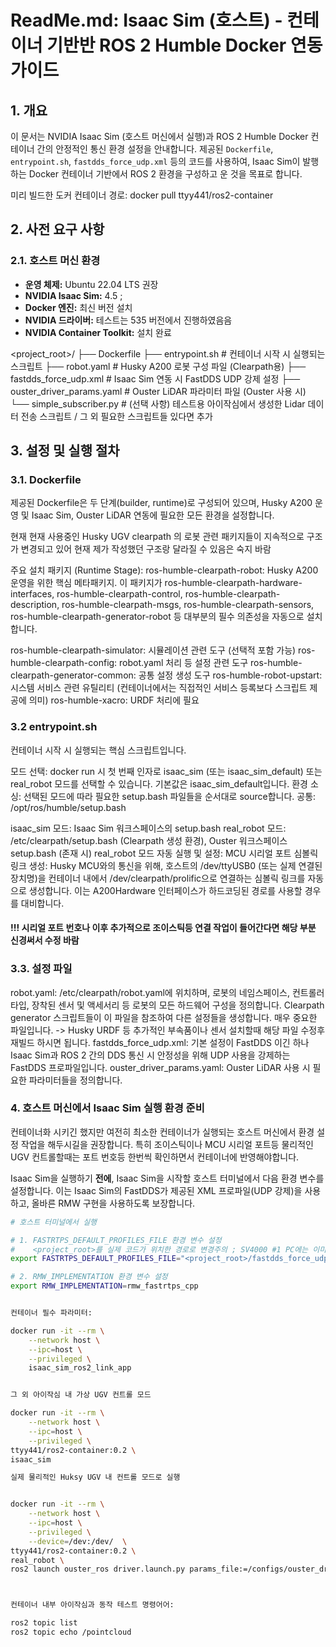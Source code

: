 # ReadMe.md: Isaac Sim (호스트) - 컨테이너 기반반 ROS 2 Humble Docker 연동 가이드

## 1. 개요

이 문서는 NVIDIA Isaac Sim (호스트 머신에서 실행)과 ROS 2 Humble Docker 컨테이너 간의 안정적인 통신 환경 설정을 안내합니다. 제공된 `Dockerfile`, `entrypoint.sh`, `fastdds_force_udp.xml` 등의 코드를 사용하여, Isaac Sim이 발행하는 Docker 컨테이너 기반에서 ROS 2 환경을 구성하고 운 것을 목표로 합니다.

미리 빌드한 도커 컨테이너 경로: docker pull ttyy441/ros2-container

## 2. 사전 요구 사항

### 2.1. 호스트 머신 환경

- **운영 체제:** Ubuntu 22.04 LTS 권장
- **NVIDIA Isaac Sim:** 4.5 ;
- **Docker 엔진:** 최신 버전 설치 
- **NVIDIA 드라이버:** 테스트는 535 버전에서 진행하였음음
- **NVIDIA Container Toolkit:** 설치 완료

<project_root>/
├── Dockerfile
├── entrypoint.sh            # 컨테이너 시작 시 실행되는 스크립트
├── robot.yaml               # Husky A200 로봇 구성 파일 (Clearpath용)
├── fastdds_force_udp.xml    # Isaac Sim 연동 시 FastDDS UDP 강제 설정
├── ouster_driver_params.yaml # Ouster LiDAR 파라미터 파일 (Ouster 사용 시)
└── simple_subscriber.py     # (선택 사항) 테스트용 아이작심에서 생성한 Lidar 데이터 전송 스크립트 / 그 외 필요한 스크립트들 있다면 추가

## 3. 설정 및 실행 절차


### 3.1. Dockerfile
제공된 Dockerfile은 두 단계(builder, runtime)로 구성되어 있으며, Husky A200 운영 및 Isaac Sim, Ouster LiDAR 연동에 필요한 모든 환경을 설정합니다.

현재 현재 사용중인 Husky UGV clearpath 의 로봇 관련 패키지들이 지속적으로 구조가 변경되고 있어 현재 제가 작성했던 구조랑 달라질 수 있음은 숙지 바람

주요 설치 패키지 (Runtime Stage):
ros-humble-clearpath-robot: Husky A200 운영을 위한 핵심 메타패키지. 이 패키지가 ros-humble-clearpath-hardware-interfaces, ros-humble-clearpath-control, ros-humble-clearpath-description, ros-humble-clearpath-msgs, ros-humble-clearpath-sensors, ros-humble-clearpath-generator-robot 등 대부분의 필수 의존성을 자동으로 설치합니다. 

ros-humble-clearpath-simulator: 시뮬레이션 관련 도구 (선택적 포함 가능)
ros-humble-clearpath-config: robot.yaml 처리 등 설정 관련 도구
ros-humble-clearpath-generator-common: 공통 설정 생성 도구
ros-humble-robot-upstart: 시스템 서비스 관련 유틸리티 (컨테이너에서는 직접적인 서비스 등록보다 스크립트 제공에 의미)
ros-humble-xacro: URDF 처리에 필요

### 3.2 entrypoint.sh
컨테이너 시작 시 실행되는 핵심 스크립트입니다.

모드 선택: docker run 시 첫 번째 인자로 isaac_sim (또는 isaac_sim_default) 또는 real_robot 모드를 선택할 수 있습니다. 기본값은 isaac_sim_default입니다.
환경 소싱: 선택된 모드에 따라 필요한 setup.bash 파일들을 순서대로 source합니다.
공통: /opt/ros/humble/setup.bash

isaac_sim 모드: Isaac Sim 워크스페이스의 setup.bash
real_robot 모드: /etc/clearpath/setup.bash (Clearpath 생성 환경), Ouster 워크스페이스 setup.bash (존재 시)
real_robot 모드 자동 실행 및 설정:
MCU 시리얼 포트 심볼릭 링크 생성: Husky MCU와의 통신을 위해, 호스트의 /dev/ttyUSB0 (또는 실제 연결된 장치명)을 컨테이너 내에서 /dev/clearpath/prolific으로 연결하는 심볼릭 링크를 자동으로 생성합니다. 이는 A200Hardware 인터페이스가 하드코딩된 경로를 사용할 경우를 대비합니다.

#### !!! 시리얼 포트 번호나 이후 추가적으로 조이스틱등 연결 작업이 들어간다면 해당 부분 신경써서 수정 바람


### 3.3. 설정 파일
robot.yaml: /etc/clearpath/robot.yaml에 위치하며, 로봇의 네임스페이스, 컨트롤러 타입, 장착된 센서 및 액세서리 등 로봇의 모든 하드웨어 구성을 정의합니다. Clearpath generator 스크립트들이 이 파일을 참조하여 다른 설정들을 생성합니다. 매우 중요한 파일입니다. -> Husky URDF 등 추가적인 부속품이나 센서 설치할때 해당 파일 수정후 재빌드 하시면 됩니다.
fastdds_force_udp.xml: 기본 설정이 FastDDS 이긴 하나 Isaac Sim과 ROS 2 간의 DDS 통신 시 안정성을 위해 UDP 사용을 강제하는 FastDDS 프로파일입니다.
ouster_driver_params.yaml: Ouster LiDAR 사용 시 필요한 파라미터들을 정의합니다.



### 4. 호스트 머신에서 Isaac Sim 실행 환경 준비

컨테이너화 시키긴 했지만 여전히 최소한 컨테이너가 실행되는 호스트 머신에서 환경 설정 작업을 해두시길을 권장합니다.
특히 조이스틱이나 MCU 시리얼 포트등 물리적인 UGV 컨트롤할때는 포트 번호등 한번씩 확인하면서 컨테이너에 반영해야합니다.

Isaac Sim을 실행하기 **전에**, Isaac Sim을 시작할 호스트 터미널에서 다음 환경 변수를 설정합니다. 이는 Isaac Sim의 FastDDS가 제공된 XML 프로파일(UDP 강제)을 사용하고, 올바른 RMW 구현을 사용하도록 보장합니다.

```bash
# 호스트 터미널에서 실행

# 1. FASTRTPS_DEFAULT_PROFILES_FILE 환경 변수 설정
#    <project_root>를 실제 코드가 위치한 경로로 변경주의 ; SV4000 #1 PC에는 이미 설정해둠
export FASTRTPS_DEFAULT_PROFILES_FILE="<project_root>/fastdds_force_udp.xml"

# 2. RMW_IMPLEMENTATION 환경 변수 설정
export RMW_IMPLEMENTATION=rmw_fastrtps_cpp


컨테이너 필수 파라미터:

docker run -it --rm \
    --network host \
    --ipc=host \
    --privileged \
    isaac_sim_ros2_link_app


그 외 아이작심 내 가상 UGV 컨트롤 모드

docker run -it --rm \
    --network host \
    --ipc=host \
    --privileged \
ttyy441/ros2-container:0.2 \
isaac_sim

실제 물리적인 Huksy UGV 내 컨트롤 모드로 실행


docker run -it --rm \
    --network host \
    --ipc=host \
    --privileged \
    --device=/dev:/dev/  \
ttyy441/ros2-container:0.2 \
real_robot \
ros2 launch ouster_ros driver.launch.py params_file:=/configs/ouster_driver_params.yaml viz:=false



컨테이너 내부 아이작심과 동작 테스트 명령어어:

ros2 topic list
ros2 topic echo /pointcloud
